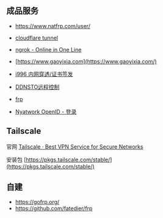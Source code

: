 ## 成品服务

- https://www.natfrp.com/user/
- [cloudflare tunnel](../../代码片段/Cloudflare/tunnel.md)


- [ngrok - Online in One Line](https://ngrok.com/)
- [https://www.gaoyixia.com](https://www.gaoyixia.com/)
- [i996 内网穿透/证书签发](https://www.i996.me/)
- [DDNSTO远程控制](https://www.kooldns.cn/)
- [frp](https://gofrp.org/)
- [Nyatwork OpenID - 登录](https://openid.13a.com/login)

## Tailscale

官网
[Tailscale · Best VPN Service for Secure Networks](https://tailscale.com/)

安装包
[https://pkgs.tailscale.com/stable/](https://pkgs.tailscale.com/stable/)


## 自建

- https://gofrp.org/
- https://github.com/fatedier/frp
